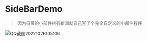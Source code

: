 # SideBarDemo
> 因为自带的小部件栏有新闻就自己写了个完全自定义的小部件程序


![QQ截图20221026105106](https://user-images.githubusercontent.com/68674499/197923092-db00f81c-96ed-4700-a059-5c101e674833.png)
